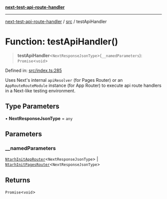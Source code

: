 [**next-test-api-route-handler**](../../README.md)

***

[next-test-api-route-handler](../../README.md) / [src](../README.md) / testApiHandler

# Function: testApiHandler()

> **testApiHandler**\<`NextResponseJsonType`\>(`__namedParameters`): `Promise`\<`void`\>

Defined in: [src/index.ts:285](https://github.com/Xunnamius/next-test-api-route-handler/blob/85e69e8c9f0f5d099e62128bf945b508df618dd6/src/index.ts#L285)

Uses Next's internal `apiResolver` (for Pages Router) or an
`AppRouteRouteModule` instance (for App Router) to execute api route handlers
in a Next-like testing environment.

## Type Parameters

• **NextResponseJsonType** = `any`

## Parameters

### \_\_namedParameters

[`NtarhInitAppRouter`](../interfaces/NtarhInitAppRouter.md)\<`NextResponseJsonType`\> | [`NtarhInitPagesRouter`](../interfaces/NtarhInitPagesRouter.md)\<`NextResponseJsonType`\>

## Returns

`Promise`\<`void`\>

